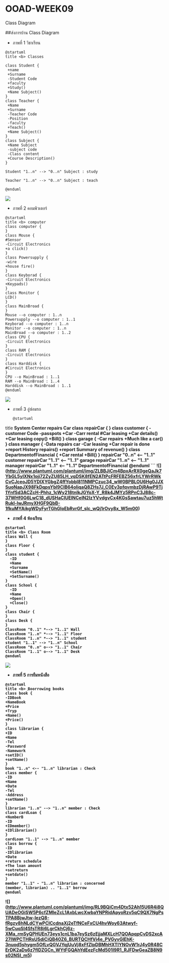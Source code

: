 # OOAD-WEEK09
Class Diagram

##ส่งการบ้าน Class Diagram
 * ภาพที่ 1 วิชาเรียน
 
 ```
 @startuml
title <b> Classes

class Student {
  +name
  +Surname
  -Student Code
  +faculty
  +Study()
  +Name Subject()
}
class Teacher {
  +Name
  +Surname
  -Teacher Code
  -Position
  -faculty
  +Teach()
  +Name Subject()
}
class Subject {
  +Name Subject
  -subject code
  -Class content
  +Course Description()
}

Student "1..n" --> "0..n" Subject : study

Teacher "1..n" --> "0..n" Subject : teach

@enduml
 ```
 ![](http://www.plantuml.com/plantuml/img/ZL7B2i8m4BpdAvQUb9AYLmzIg6SHwW_4TCLAcqfsSoZYlvlqeRMWUCfCPdPsI59YPTdLbH1SSeMGLOe8IGWT0EJkT4NDS1S0yLxLEDvuBcaGTLDWuDsiPuRH14ESDSuImWv9s_B6PMCMI_5uPRChlF6T7SxSMTD3EUfP7n-VbNOLjvtBIwtFcfMQfXzHwGlQh-cZFgJBGqDbQ1ZmP5Dd-xrfx1cjayH48EKMebK7FzyGDa2XzwpW7sCSh295K_YVUW80)
 
 * ภาพที่ 2 คอมพิวเตอร์
 
  ```
  @startuml
title <b> computer
class computer {
}
class Mouse {
  #Sensor
  -Circuit Electronics
  +a click()
}
class Powersupply {
  -wire
  +house fire()
}
class Keyborad {
  -Circuit Electronics
  +Keypads()
}
class Monitor {
  LCD()
}
class MainBroad {
}
Mouse --o computer : 1..n
Powersupply --o computer : 1..1
Keyborad --o computer : 1..n
Monitor --o computer : 1..n
MainBroad --o computer : 1..2
class CPU {
  -Circuit Electronics
  }
class RAM {
  -Circuit Electronics
  }
class Harddisk {
  #Circuit Electronics
  }
CPU --o MainBroad : 1..1
RAM --o MainBroad : 1..4
Harddisk --o MainBroad : 1..1
@enduml
  ```
 ![](http://www.plantuml.com/plantuml/img/XPB1QiCm38RlVWh1BYqZXOwUTkgM3GfRHjdO0tYsnapSE4Ws9PI-UvrqxT8CfpTB-lHB-l6IlIGVDbO8Rxn5K6vJ1uyaXBAI-Hp3JW3SYlrlkd21iSlTV635Zk8homsfO3myMrIUN6KKjqqIb3Mgd4pFtMktHU9GrxPf9RAj8Mp9dqxrEqOz-0MRBt9IxqP6bDZKKdElguWrxwZR-ZL_wbUagHwFWgTKllvCgf-OzuVYAhEIfBNXilDb33pQbsKE1YxVmtmsUuF_FYNX-UN1QT7X-KdoRc3yLSbeNu_v6t2nN_Gl3Iq61ex9BR7IySCU0000)
 
 * ภาพที่ 3 อู่ซ่อมรถ
 
   ```
   @startuml
title <b> System Center repairs Car
class repairCar {
}
class customer {
  -customer Code
  -passpots
  +Car
  -Carr rental
  #Car leasing
  +Car details()
  +Car leasing copy()
  +Bill()
}
class garage {
  -Car repairs
  +Much like a car()
}
class manager {
  -Data repairs car
  -Car leasing
  +Car repair is done
  +report History repairs()
  +report Summary of revenue()
}
class DepartmentofFinancial {
  +Car rental
  +Bill()
}
repairCar "0..n" <-- "1..1" customer
repairCar "1..1" <-- "1..1" garage
repairCar "1..n" <-- "1..1" manager
repairCar "1..1" <-- "1..1" DepartmentofFinancial
@enduml
     ```
 ![] (http://www.plantuml.com/plantuml/img/ZLBBJiCm4BpxArRX0geQaJk7YbGL5yIXNx1oji72ZyZU85LH_vqDSK8fEN2ATtPcFRFEBZ56xfrLYWrRWkCvCJceoJD5YDIXYGbgZ4ffYobbI811NMPCzuc34_wW0BPBLOU6Hg0JJXSuoNapJX98FkDqpsYbl9CIB64oliqaQ8ZHs7J_C0Ev3pfqvmbzDjRAwP9Tj1YnfSd3ACZcH-Phhz_1cWy218tnIkJGYoX-Y_R8k4JMYz5RPnC3J88c-37WHf0G6LwC18_dUSHaClUElNCelN2IzYVvdgvCx4KGsSawtau7uz5hWtRukI-lwJRmyXHGF9QbB-1fkuMYAikgWDyFyrTGhGloEbRvrGf_slc_wQj1rOvy8x_W5m00)
 
 * ภาพที่ 4 ห้องเรียน
 
```
@startuml
title <b> Class Room
class Wall {
}
class Floor {
}
class student {
  -ID
  +Name
  +Surname
  +SetName()
  +SetSurname()
}
class School {
  -ID
  +Name
  +Open()
  +Close()
}
class Chair {
}
class Desk {
}
ClassRoom "0..1" *--> "1..1" Wall
ClassRoom "1..n" *--> "1..1" Floor
ClassRoom "1..n" *--> "1..1" student
student "1..1" --> "1..n" School
ClassRoom "0..n" o--> "1..1" Chair
ClassRoom "1..1" o--> "1..1" Desk
@enduml
 ```
 ![](http://www.plantuml.com/plantuml/img/TP7F2eCm3CRlVOhWQNzGvWiCmJ7OPODvsBbeGLbiXgqdsRklhNOwx2vjlkINqA_9bEQTxbjaJ3SQ1UJ8bO8xKSjOwMANiOc1lNtkmH71wb6UaQXRQANxIaWzC83uSZBd_ifROU-YxwGFXRRPpNOIKybeFwOeQo8CJBczX1pxSYIrRCbhtdJpGqv2FMVrTGBH8KdI27PnV8GeTV5iR4qRGePev_iVlgAdNma-nl2qQd1cWkFJ46xD_Yx0rpqgFJh-BCk4hCpkFm00)
  
  * ภาพที่ 5 การยืมหนังสือ
 
  ```
 @startuml
title <b> ฺBoorrowing books
class book {
  -IDBook
  +NameBook
  +Price
  +Tryp
  +Name()
  +Price()
}
class librarian {
  +ID
  +Name
  -Tel
  -Password
  -Namework
  +setID()
  +setName()
}
book "1..n" <-- "1..n" librarian : Check
class member {
  -ID
  +Name
  +Date
  -Tel
  -Address
  +setName()
}
librarian "1..n" --> "1..n" member : Check
class cardLoan {
  +NumberB
  -ID
  +IDmember()
  +IDlibrarian()
}
cardLoan "1..1" --> "1..n" member 
class borrow {
  -ID
  -IDlibrarian
  +Date
  +return schedule
  +The loan amount
  +setreturn
  +setdate()
}
member "1..1" - "1..n" librarian : concerned
(member, librarian) .. "1..1" borrow
@enduml 
   ```
 ![] (http://www.plantuml.com/plantuml/img/RL9BQiCm4Dtx52Ah15U6R4i8QUADeOGiSW5P6cfZMIeZcL1AxbLwcXwbaYNPRidApyoRzv5qC9QX7NgPsTPA8BjwJtw-lezQ8-fRgzv8hNLdCYwPCICcdnaXj2eTfNCeFxCU4hvWoy63Atwyf-5wCuqSl4SfsTR8i6LgrCkhCj6z-XMa_rmSyQPHUEn73eys1cnL1ba7eySz6zEjjaMXLcH7QOApqpCvDS2xcA27lWPCTHRsUSdiCiQB40Z6_BURTQCHfVi4e_PVGyvGlEhK-3nuod5shygm5OfLvQGVJYqjUuVj8xFfZlpDBMhHXTIYNOvW1rJ4y0R48CErDK2aDs6z7fIDZGCn_WYtFGQAhYdEezFcMd501I9R1_RJFDwGeaZB8N9s02NSI_m5)
